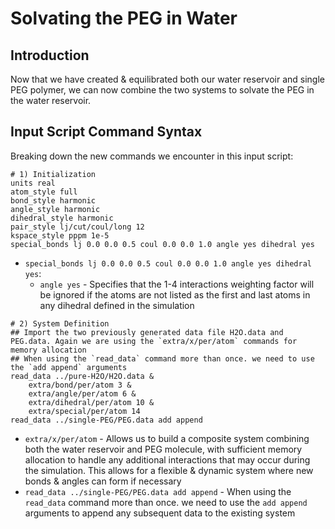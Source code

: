# Solvating the PEG in Water

## Introduction

Now that we have created & equilibrated both our water reservoir and single PEG polymer, we can now combine the two systems to solvate the PEG in the water reservoir.

## Input Script Command Syntax

Breaking down the new commands we encounter in this input script:

```
# 1) Initialization
units real
atom_style full
bond_style harmonic
angle_style harmonic
dihedral_style harmonic
pair_style lj/cut/coul/long 12
kspace_style pppm 1e-5
special_bonds lj 0.0 0.0 0.5 coul 0.0 0.0 1.0 angle yes dihedral yes
```
* `special_bonds lj 0.0 0.0 0.5 coul 0.0 0.0 1.0 angle yes dihedral yes`:
  * `angle yes` - Specifies that the 1-4 interactions weighting factor will be ignored if the atoms are not listed as the first and last atoms in any dihedral defined in the simulation

```
# 2) System Definition
## Import the two previously generated data file H2O.data and PEG.data. Again we are using the `extra/x/per/atom` commands for memory allocation
## When using the `read_data` command more than once. we need to use the `add append` arguments
read_data ../pure-H2O/H2O.data &
    extra/bond/per/atom 3 &
    extra/angle/per/atom 6 &
    extra/dihedral/per/atom 10 &
    extra/special/per/atom 14
read_data ../single-PEG/PEG.data add append
```
* `extra/x/per/atom` - Allows us to build a composite system combining both the water reservoir and PEG molecule, with sufficient memory allocation to handle any additional interactions that may occur during the simulation. This allows for a flexible & dynamic system where new bonds & angles can form if necessary
* `read_data ../single-PEG/PEG.data add append` - When using the `read_data` command more than once. we need to use the `add append` arguments to append any subsequent data to the existing system